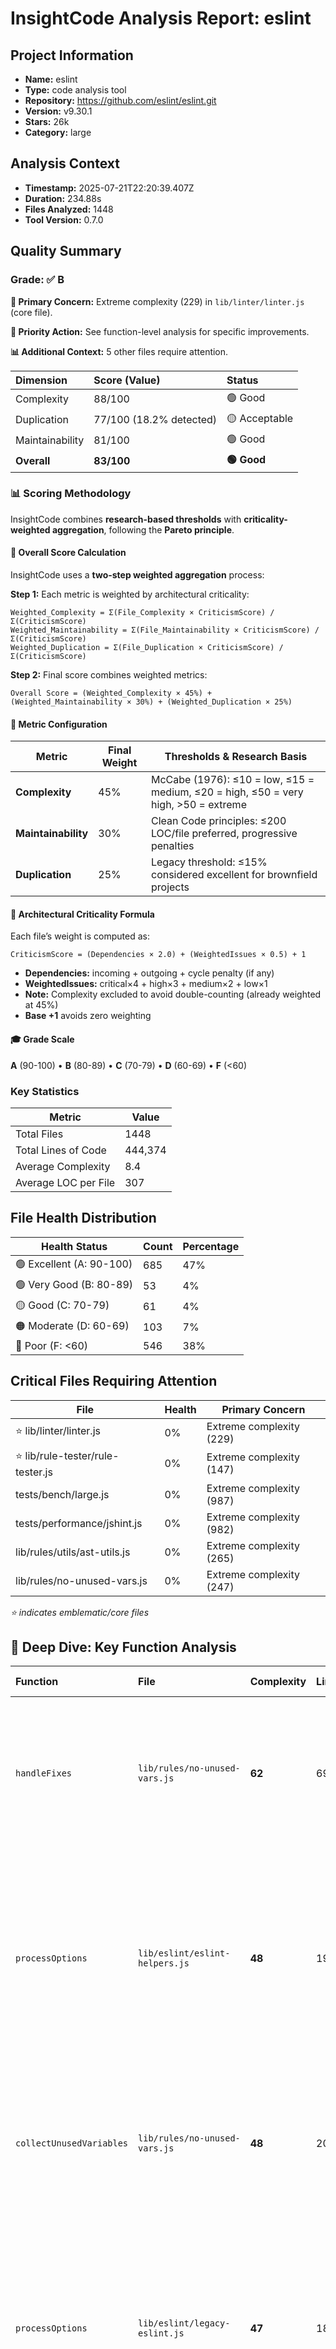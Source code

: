 # InsightCode Analysis Report: eslint

## Project Information

- **Name:** eslint
- **Type:** code analysis tool
- **Repository:** https://github.com/eslint/eslint.git
- **Version:** v9.30.1
- **Stars:** 26k
- **Category:** large

## Analysis Context

- **Timestamp:** 2025-07-21T22:20:39.407Z
- **Duration:** 234.88s
- **Files Analyzed:** 1448
- **Tool Version:** 0.7.0

## Quality Summary

### Grade: ✅ **B**

**🚨 Primary Concern:** Extreme complexity (229) in `lib/linter/linter.js` (core file).

**🎯 Priority Action:** See function-level analysis for specific improvements.

**📊 Additional Context:** 5 other files require attention.


| Dimension | Score (Value) | Status |
|:---|:---|:---|
| Complexity | 88/100 | 🟢 Good |
| Duplication | 77/100 (18.2% detected) | 🟡 Acceptable |
| Maintainability | 81/100 | 🟢 Good |
| **Overall** | **83/100** | **🟢 Good** |

### 📊 Scoring Methodology

InsightCode combines **research-based thresholds** with **criticality-weighted aggregation**, following the **Pareto principle**.

#### 🔧 Overall Score Calculation
InsightCode uses a **two-step weighted aggregation** process:

**Step 1:** Each metric is weighted by architectural criticality:
```
Weighted_Complexity = Σ(File_Complexity × CriticismScore) / Σ(CriticismScore)
Weighted_Maintainability = Σ(File_Maintainability × CriticismScore) / Σ(CriticismScore)
Weighted_Duplication = Σ(File_Duplication × CriticismScore) / Σ(CriticismScore)
```

**Step 2:** Final score combines weighted metrics:
```
Overall Score = (Weighted_Complexity × 45%) + (Weighted_Maintainability × 30%) + (Weighted_Duplication × 25%)
```

#### 🧮 Metric Configuration
| Metric | Final Weight | Thresholds & Research Basis |
|--------|--------------|-----------------------------|
| **Complexity** | 45% | McCabe (1976): ≤10 = low, ≤15 = medium, ≤20 = high, ≤50 = very high, >50 = extreme |
| **Maintainability** | 30% | Clean Code principles: ≤200 LOC/file preferred, progressive penalties |
| **Duplication** | 25% | Legacy threshold: ≤15% considered excellent for brownfield projects |

#### 🧭 Architectural Criticality Formula
Each file’s weight is computed as:
```
CriticismScore = (Dependencies × 2.0) + (WeightedIssues × 0.5) + 1
```
- **Dependencies:** incoming + outgoing + cycle penalty (if any)
- **WeightedIssues:** critical×4 + high×3 + medium×2 + low×1
- **Note:** Complexity excluded to avoid double-counting (already weighted at 45%)
- **Base +1** avoids zero weighting

#### 🎓 Grade Scale
**A** (90-100) • **B** (80-89) • **C** (70-79) • **D** (60-69) • **F** (<60)

### Key Statistics

| Metric | Value |
|--------|-------|
| Total Files | 1448 |
| Total Lines of Code | 444,374 |
| Average Complexity | 8.4 |
| Average LOC per File | 307 |

## File Health Distribution

| Health Status | Count | Percentage |
|---------------|-------|------------|
| 🟢 Excellent (A: 90-100) | 685 | 47% |
| 🟢 Very Good (B: 80-89) | 53 | 4% |
| 🟡 Good (C: 70-79) | 61 | 4% |
| 🟠 Moderate (D: 60-69) | 103 | 7% |
| 🔴 Poor (F: <60) | 546 | 38% |

## Critical Files Requiring Attention

| File | Health | Primary Concern |
|------|--------|-----------------|
| ⭐ lib/linter/linter.js | 0% | Extreme complexity (229) |
| ⭐ lib/rule-tester/rule-tester.js | 0% | Extreme complexity (147) |
| tests/bench/large.js | 0% | Extreme complexity (987) |
| tests/performance/jshint.js | 0% | Extreme complexity (982) |
| lib/rules/utils/ast-utils.js | 0% | Extreme complexity (265) |
| lib/rules/no-unused-vars.js | 0% | Extreme complexity (247) |

*⭐ indicates emblematic/core files*

## 🎯 Deep Dive: Key Function Analysis

| Function | File | Complexity | Lines | Key Issues (Implications) |
|:---|:---|:---|:---|:---|
| `handleFixes` | `lib/rules/no-unused-vars.js` | **62** | 693 | **critical-complexity** (Severely impacts maintainability)<br/>**long-function** (Should be split into smaller functions)<br/>**deep-nesting** (Hard to read and test) |
| `processOptions` | `lib/eslint/eslint-helpers.js` | **48** | 194 | **high-complexity** (Error-prone and hard to maintain)<br/>**long-function** (Should be split into smaller functions)<br/>**deep-nesting** (Hard to read and test)<br/>**multiple-responsibilities** (Clean separation of concerns) |
| `collectUnusedVariables` | `lib/rules/no-unused-vars.js` | **48** | 204 | **high-complexity** (Error-prone and hard to maintain)<br/>**long-function** (Should be split into smaller functions)<br/>**deep-nesting** (Hard to read and test) |
| `processOptions` | `lib/eslint/legacy-eslint.js` | **47** | 188 | **high-complexity** (Error-prone and hard to maintain)<br/>**long-function** (Should be split into smaller functions)<br/>**deep-nesting** (Hard to read and test)<br/>**multiple-responsibilities** (Clean separation of concerns) |
| `itself` | `tests/bench/large.js` | **47** | 486 | **high-complexity** (Error-prone and hard to maintain)<br/>**long-function** (Should be split into smaller functions)<br/>**god-function** (Violates Single Responsibility)<br/>**deep-nesting** (Hard to read and test)<br/>**multiple-responsibilities** (Clean separation of concerns) |

## Dependency Analysis

### Hub Files (High Impact)

*No significant hub files detected*

### Highly Unstable Files

*All files show good stability*

## Issue Analysis

### Issue Summary

| Severity | Count | File-Level | Function-Level | Top Affected Areas |
|----------|-------|------------|----------------|-------------------|
| 💀 Critical | 234 | 233 | 1 | lib/rules, tests/lib/rules |
| 🔴 High | 256 | 246 | 10 | tests/lib/rules, lib/rules |
| 🟠 Medium | 146 | 138 | 8 | lib/rules, tests/lib/rules |
| 🟡 Low | 405 | 405 | 0 | tests/fixtures/code-path-analysis, tests/lib/rules |

### File-Level Issue Types

| Issue Type | Occurrences | Threshold Excess | Implication |
|------------|-------------|------------------|-------------|
| Size | 406 | 1.9x threshold | File should be split into smaller modules |
| Duplication | 405 | 4.3x threshold | Refactor to reduce code duplication |
| Complexity | 211 | 0.6x threshold | File is hard to understand and maintain |

### Function-Level Issue Types

| Issue Pattern | Occurrences | Most Affected Functions | Implication |
|---------------|-------------|-------------------------|-------------|
| Long-function | 5 | `handleFixes`, `processOptions`... | Should be split into smaller functions |
| Deep-nesting | 5 | `handleFixes`, `processOptions`... | Hard to read and test |
| High-complexity | 4 | `processOptions`, `collectUnusedVariables`... | Error-prone and hard to maintain |
| Multiple-responsibilities | 3 | `processOptions`, `processOptions`... | Clean separation of concerns |
| Critical-complexity | 1 | `handleFixes` | Severely impacts maintainability |

## 📈 Pattern Analysis


---
## 🔬 Technical Notes

### Duplication Detection
- **Algorithm:** Enhanced 8-line literal pattern matching with 20+ token minimum, cross-file exact matches only
- **Focus:** Copy-paste duplication using MD5 hashing of normalized blocks (not structural similarity)
- **Philosophy:** Pragmatic approach using regex normalization - avoids false positives while catching actionable duplication
- **Results:** Typically 0-15% duplication vs ~70% with structural detection tools, filtering imports/trivial declarations

### Complexity Calculation
- **Method:** McCabe Cyclomatic Complexity (1976) + Industry Best Practices
- **Scoring:** Linear (≤10→20) → Quadratic (20→50) → Exponential (>50) - Rules of the Art
- **Research Base:** Internal methodology inspired by Pareto Principle - extreme values dominate

### Health Score Formula
- **Base:** 100 points minus penalties
- **Penalties:** Progressive (linear then exponential) - NO LOGARITHMIC MASKING
- **Caps:** NO CAPS - extreme values receive extreme penalties (following Pareto principle)
- **Purpose:** Identify real problems following Pareto principle (80/20)

